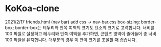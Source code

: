 # KoKoa-clone

2021/2/17
friends.html (nav bar) add
css -> nav-bar.css 
  box-sizing: border-box;
    border-box는 테두리와 안쪽 여백의 크기도 요소의 크기로 고려합니다. 
    너비를 100 픽셀로 설정하고 테두리와 안쪽 여백을 추가하면, 콘텐츠 영역이 줄어들어 총 너비 100 픽셀을 유지합니다. 
    대부분의 경우 이 편이 크기를 조절할 때 쉽습니다.

